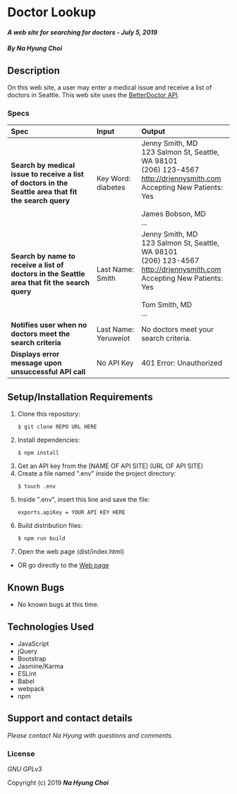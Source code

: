 # Doctor Lookup

#### _A web site for searching for doctors - July 5, 2019_

#### _By **Na Hyung Choi**_

## Description

On this web site, a user may enter a medical issue and receive a list of doctors in Seattle. This web site uses the [BetterDoctor API](https://developer.betterdoctor.com).

### Specs
| Spec | Input | Output |
| :-------------     | :------------- | :------------- |
| **Search by medical issue to receive a list of doctors in the Seattle area that fit the search query** | Key Word: diabetes | Jenny Smith, MD</br>123 Salmon St, Seattle, WA 98101</br>(206) 123-4567</br>http://drjennysmith.com</br>Accepting New Patients: Yes</br></br>James Bobson, MD</br>... |
| **Search by name to receive a list of doctors in the Seattle area that fit the search query** | Last Name: Smith | Jenny Smith, MD</br>123 Salmon St, Seattle, WA 98101</br>(206) 123-4567</br>http://drjennysmith.com</br>Accepting New Patients: Yes</br></br>Tom Smith, MD</br>... |
| **Notifies user when no doctors meet the search criteria** | Last Name: Yeruweiot | No doctors meet your search criteria. |
| **Displays error message upon unsuccessful API call** | No API Key | 401 Error: Unauthorized |

## Setup/Installation Requirements

1. Clone this repository:
    ```
    $ git clone REPO URL HERE
    ```
2. Install dependencies:
    ```
    $ npm install
    ```
3. Get an API key from the [NAME OF API SITE] (URL OF API SITE)
4. Create a file named ".env" inside the project directory:
    ```
    $ touch .env
    ```
5. Inside ".env", insert this line and save the file:
    ```
    exports.apiKey = YOUR API KEY HERE
    ```
6. Build distribution files:
    ```
    $ npm run build
    ```
7. Open the web page (dist/index.html)

* OR go directly to the [Web page](http://schoinh.github.io/XXXXXXX)

## Known Bugs
* No known bugs at this time.

## Technologies Used
* JavaScript
* jQuery
* Bootstrap
* Jasmine/Karma
* ESLint
* Babel
* webpack
* npm

## Support and contact details

_Please contact Na Hyung with questions and comments._

### License

*GNU GPLv3*

Copyright (c) 2019 **_Na Hyung Choi_**
